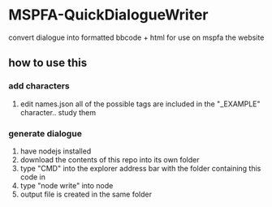 # MSPFA-QuickDialogueWriter
convert dialogue into formatted bbcode + html for use on mspfa the website

## how to use this

### add characters
1. edit names.json
all of the possible tags are included in the "_EXAMPLE" character.. study them

### generate dialogue
1. have nodejs installed
2. download the contents of this repo into its own folder
4. type "CMD" into the explorer address bar with the folder containing this code in
5. type "node write" into node
6. output file is created in the same folder
